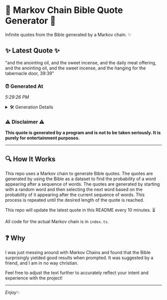 # 📖 Markov Chain Bible Quote Generator 📖

Infinite quotes from the Bible generated by a Markov chain. ✨

## ✨ Latest Quote ✨
"and the anointing oil, and the sweet incense, and the daily meat offering, and the anointing oil, and the sweet incense, and the hanging for the tabernacle door, 39:39"

### ⏰ Generated At
*5:29:26 PM*

<details>
    <summary>🛠️ Generation Details</summary>
    <p>
        <strong>🌱 Seed:</strong> and<br>
        <strong>🔄 Iterations:</strong> 28<br>
        <strong>📜 Context History:</strong><br>[ and ]: the<br>[ and, the ]: anointing<br>[ and, the, anointing ]: oil,<br>[ and, the, anointing, oil, ]: and<br>[ and, the, anointing, oil,, and ]: the<br>[ and, the, anointing, oil,, and, the ]: sweet<br>[ the, anointing, oil,, and, the, sweet ]: incense,<br>[ anointing, oil,, and, the, sweet, incense, ]: and<br>[ oil,, and, the, sweet, incense,, and ]: the<br>[ and, the, sweet, incense,, and, the ]: daily<br>[ the, sweet, incense,, and, the, daily ]: meat<br>[ sweet, incense,, and, the, daily, meat ]: offering,<br>[ incense,, and, the, daily, meat, offering, ]: and<br>[ and, the, daily, meat, offering,, and ]: the<br>[ the, daily, meat, offering,, and, the ]: anointing<br>[ daily, meat, offering,, and, the, anointing ]: oil,<br>[ meat, offering,, and, the, anointing, oil, ]: and<br>[ offering,, and, the, anointing, oil,, and ]: the<br>[ and, the, anointing, oil,, and, the ]: sweet<br>[ the, anointing, oil,, and, the, sweet ]: incense,<br>[ anointing, oil,, and, the, sweet, incense, ]: and<br>[ oil,, and, the, sweet, incense,, and ]: the<br>[ and, the, sweet, incense,, and, the ]: hanging<br>[ the, sweet, incense,, and, the, hanging ]: for<br>[ sweet, incense,, and, the, hanging, for ]: the<br>[ incense,, and, the, hanging, for, the ]: tabernacle<br>[ and, the, hanging, for, the, tabernacle ]: door,<br>[ the, hanging, for, the, tabernacle, door, ]: 39:39<br>
    </p>
</details>

### ⚠️ Disclaimer ⚠️
**This quote is generated by a program and is not to be taken seriously. It is purely for entertainment purposes.**

---

## 🔍 How It Works

This repo uses a Markov chain to generate Bible quotes. The quotes are generated by using the Bible as a dataset to find the probability of a word appearing after a sequence of words. The quotes are generated by starting with a random word and then selecting the next word based on the probability of it appearing after the current sequence of words. This process is repeated until the desired length of the quote is reached.

This repo will update the latest quote in this README every 10 minutes. ⏳

All code for the actual Markov chain is in `index.ts`.

## ❓ Why

I was just messing around with Markov Chains and found that the Bible surprisingly yielded good results when prompted. 
It was suggested by a friend, and I am in no way christian.

Feel free to adjust the text further to accurately reflect your intent and experience with the project!

---

*Enjoy*✨
